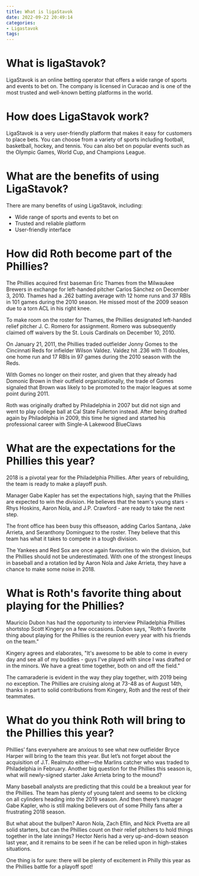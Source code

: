 ```yaml
---
title: What is ligaStavok
date: 2022-09-22 20:49:14
categories:
- Ligastavok
tags:
---
```



#  What is ligaStavok?

LigaStavok is an online betting operator that offers a wide range of sports and events to bet on. The company is licensed in Curacao and is one of the most trusted and well-known betting platforms in the world.

# How does LigaStavok work?

LigaStavok is a very user-friendly platform that makes it easy for customers to place bets. You can choose from a variety of sports including football, basketball, hockey, and tennis. You can also bet on popular events such as the Olympic Games, World Cup, and Champions League.

# What are the benefits of using LigaStavok?

There are many benefits of using LigaStavok, including:

- Wide range of sports and events to bet on
- Trusted and reliable platform
- User-friendly interface

#  How did Roth become part of the Phillies? 

The Phillies acquired first baseman Eric Thames from the Milwaukee Brewers in exchange for left-handed pitcher Carlos Sánchez on December 3, 2010. Thames had a .262 batting average with 12 home runs and 37 RBIs in 101 games during the 2010 season. He missed most of the 2009 season due to a torn ACL in his right knee.

To make room on the roster for Thames, the Phillies designated left-handed relief pitcher J. C. Romero for assignment. Romero was subsequently claimed off waivers by the St. Louis Cardinals on December 10, 2010.

On January 21, 2011, the Phillies traded outfielder Jonny Gomes to the Cincinnati Reds for infielder Wilson Valdez. Valdez hit .236 with 11 doubles, one home run and 17 RBIs in 97 games during the 2010 season with the Reds.

With Gomes no longer on their roster, and given that they already had Domonic Brown in their outfield organizationally, the trade of Gomes signaled that Brown was likely to be promoted to the major leagues at some point during 2011.

Roth was originally drafted by Philadelphia in 2007 but did not sign and went to play college ball at Cal State Fullerton instead. After being drafted again by Philadelphia in 2009, this time he signed and started his professional career with Single-A Lakewood BlueClaws

#  What are the expectations for the Phillies this year? 

2018 is a pivotal year for the Philadelphia Phillies. After years of rebuilding, the team is ready to make a playoff push.

Manager Gabe Kapler has set the expectations high, saying that the Phillies are expected to win the division. He believes that the team's young stars - Rhys Hoskins, Aaron Nola, and J.P. Crawford - are ready to take the next step.

The front office has been busy this offseason, adding Carlos Santana, Jake Arrieta, and Seranthony Dominguez to the roster. They believe that this team has what it takes to compete in a tough division.

The Yankees and Red Sox are once again favourites to win the division, but the Phillies should not be underestimated. With one of the strongest lineups in baseball and a rotation led by Aaron Nola and Jake Arrieta, they have a chance to make some noise in 2018.

#  What is Roth's favorite thing about playing for the Phillies? 

Mauricio Dubon has had the opportunity to interview Philadelphia Phillies shortstop Scott Kingery on a few occasions. Dubon says, "Roth's favorite thing about playing for the Phillies is the reunion every year with his friends on the team."

Kingery agrees and elaborates, "It's awesome to be able to come in every day and see all of my buddies - guys I've played with since I was drafted or in the minors. We have a great time together, both on and off the field."

The camaraderie is evident in the way they play together, with 2019 being no exception. The Phillies are cruising along at 73-48 as of August 14th, thanks in part to solid contributions from Kingery, Roth and the rest of their teammates.

#  What do you think Roth will bring to the Phillies this year?

Phillies’ fans everywhere are anxious to see what new outfielder Bryce Harper will bring to the team this year. But let’s not forget about the acquisition of J.T. Realmuto either—the Marlins catcher who was traded to Philadelphia in February. Another big question for the Phillies this season is, what will newly-signed starter Jake Arrieta bring to the mound?

Many baseball analysts are predicting that this could be a breakout year for the Phillies. The team has plenty of young talent and seems to be clicking on all cylinders heading into the 2019 season. And then there’s manager Gabe Kapler, who is still making believers out of some Philly fans after a frustrating 2018 season.

But what about the bullpen? Aaron Nola, Zach Eflin, and Nick Pivetta are all solid starters, but can the Phillies count on their relief pitchers to hold things together in the late innings? Hector Neris had a very up-and-down season last year, and it remains to be seen if he can be relied upon in high-stakes situations.

One thing is for sure: there will be plenty of excitement in Philly this year as the Phillies battle for a playoff spot!